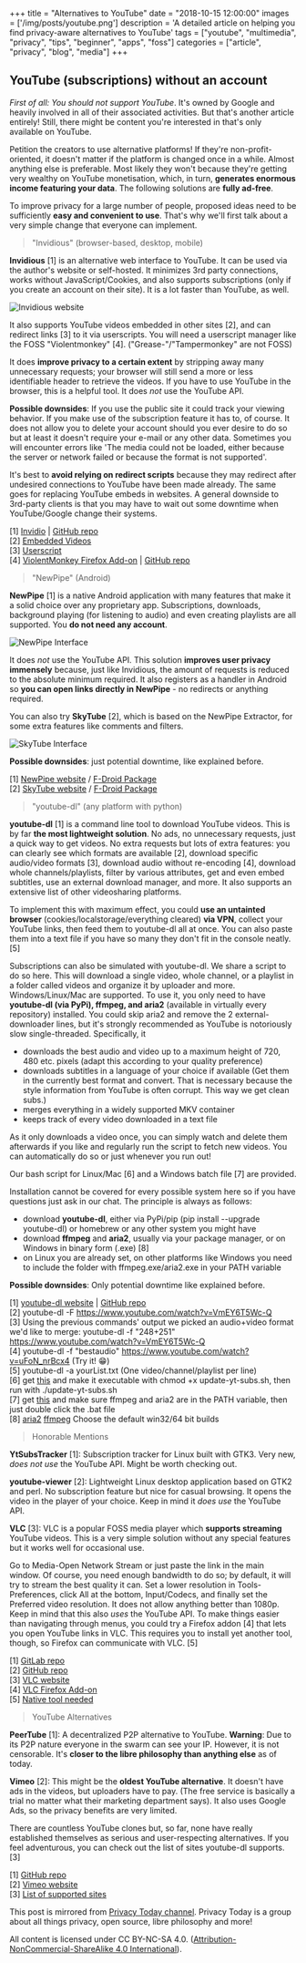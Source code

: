 +++
title = "Alternatives to YouTube"
date = "2018-10-15 12:00:00"
images = ['/img/posts/youtube.png']
description = 'A detailed article on helping you find privacy-aware alternatives to YouTube'
tags = ["youtube", "multimedia", "privacy", "tips", "beginner", "apps", "foss"]
categories = ["article", "privacy", "blog", "media"]
+++

## YouTube (subscriptions) without an account

_First of all: You should not support YouTube_. It's owned by Google and heavily involved in all of their associated activities. But that's another article entirely! Still, there might be content you're interested in that's only available on YouTube.

Petition the creators to use alternative platforms! If they're non-profit-oriented, it doesn't matter if the platform is changed once in a while. Almost anything else is preferable. Most likely they won't because they're getting very wealthy on YouTube monetisation, which, in turn, **generates enormous income featuring your data**. The following solutions are **fully ad-free**.

To improve privacy for a large number of people, proposed ideas need to be sufficiently **easy and convenient to use**. That's why we'll first talk about a very simple change that everyone can implement.

> "Invidious" (browser-based, desktop, mobile)

**Invidious** [1] is an alternative web interface to YouTube. It can be used via the author's website or self-hosted. It minimizes 3rd party connections, works without JavaScript/Cookies, and also supports subscriptions (only if you create an account on their site). It is a lot faster than YouTube, as well.

![Invidious website](/img/posts/invidious.jpg)

It also supports YouTube videos embedded in other sites [2], and can redirect links [3] to it via userscripts. You will need a userscript manager like the FOSS "Violentmonkey" [4]. ("Grease-"/"Tampermonkey" are not FOSS)

It does **improve privacy to a certain extent** by stripping away many unnecessary requests; your browser will still send a more or less identifiable header to retrieve the videos. If you have to use YouTube in the browser, this is a helpful tool. It does _not_ use the YouTube API.

**Possible downsides**: If you use the public site it could track your viewing behavior. If you make use of the subscription feature it has to, of course. It does not allow you to delete your account should you ever desire to do so but at least it doesn't require your e-mail or any other data. Sometimes you will encounter errors like 'The media could not be loaded, either because the server or network failed or because the format is not supported'.

It's best to **avoid relying on redirect scripts** because they may redirect after undesired connections to YouTube have been made already. The same goes for replacing YouTube embeds in websites. A general downside to 3rd-party clients is that you may have to wait out some downtime when YouTube/Google change their systems.

[1] [Invidio](https://invidio.us/) | [GitHub repo](https://github.com/omarroth/invidious)<br />
[2] [Embedded Videos](https://greasyfork.org/en/scripts/370442-invidious-embed)<br />
[3] [Userscript](https://greasyfork.org/en/scripts/370461-invidious-redirect)<br />
[4] [ViolentMonkey Firefox Add-on](https://addons.mozilla.org/en-US/firefox/addon/violentmonkey/) | [GitHub repo](https://github.com/violentmonkey/violentmonkey)

> "NewPipe" (Android)

**NewPipe** [1] is a native Android application with many features that make it a solid choice over any proprietary app. Subscriptions, downloads, background playing (for listening to audio) and even creating playlists are all supported. You **do not need any account**.

![NewPipe Interface](/img/posts/newpipe.jpg)

It does _not_ use the YouTube API. This solution **improves user privacy immensely** because, just like Invidious, the amount of requests is reduced to the absolute minimum required. It also registers as a handler in Android so **you can open links directly in NewPipe** - no redirects or anything required.

You can also try **SkyTube** [2], which is based on the NewPipe Extractor, for some extra features like comments and filters.

![SkyTube Interface](/img/posts/skytube.jpg)

**Possible downsides**: just potential downtime, like explained before.

[1] [NewPipe website](https://newpipe.schabi.org/) / [F-Droid Package](https://f-droid.org/packages/org.schabi.newpipe/)<br />
[2] [SkyTube website](http://skytube-app.com/) / [F-Droid Package](https://f-droid.org/repository/browse/?fdid=free.rm.skytube.oss)

> "youtube-dl" (any platform with python)

**youtube-dl** [1] is a command line tool to download YouTube videos. This is by far **the most lightweight solution**. No ads, no unnecessary requests, just a quick way to get videos. No extra requests but lots of extra features: you can clearly see which formats are available [2], download specific audio/video formats [3], download audio without re-encoding [4], download whole channels/playlists, filter by various attributes, get and even embed subtitles, use an external download manager, and more. It also supports an extensive list of other videosharing platforms.

To implement this with maximum effect, you could **use an untainted browser** (cookies/localstorage/everything cleared) **via VPN**, collect your YouTube links, then feed them to youtube-dl all at once. You can also paste them into a text file if you have so many they don't fit in the console neatly. [5]

Subscriptions can also be simulated with youtube-dl. We share a script to do so here. This will download a single video, whole channel, or a playlist in a folder called videos and organize it by uploader and more. Windows/Linux/Mac are supported. To use it, you only need to have **youtube-dl (via PyPi), ffmpeg, and aria2** (available in virtually every repository) installed. You could skip aria2 and remove the 2 external-downloader lines, but it's strongly recommended as YouTube is notoriously slow single-threaded. Specifically, it

- downloads the best audio and video up to a maximum height of 720, 480 etc. pixels (adapt this according to your quality preference)
- downloads subtitles in a language of your choice if available (Get them in the currently best format and convert. That is necessary because the style information from YouTube is often corrupt. This way we get clean subs.)
- merges everything in a widely supported MKV container
- keeps track of every video downloaded in a text file

As it only downloads a video once, you can simply watch and delete them afterwards if you like and regularly run the script to fetch new videos. You can automatically do so or just whenever you run out!

Our bash script for Linux/Mac [6] and a Windows batch file [7] are provided.

Installation cannot be covered for every possible system here so if you have questions just ask in our chat. The principle is always as follows:

- download **youtube-dl**, either via PyPi/pip (pip install --upgrade youtube-dl) or homebrew or any other system you might have
- download **ffmpeg** and **aria2**, usually via your package manager, or on Windows in binary form (.exe) [8]
- on Linux you are already set, on other platforms like Windows you need to include the folder with ffmpeg.exe/aria2.exe in your PATH variable

**Possible downsides**: Only potential downtime like explained before.

[1] [youtube-dl website](https://rg3.github.io/youtube-dl/) | [GitHub repo](https://github.com/rg3/youtube-dl/)<br />
[2] youtube-dl -F https://www.youtube.com/watch?v=VmEY6T5Wc-Q<br />
[3] Using the previous commands' output we picked an audio+video format we'd like to merge: youtube-dl -f "248+251" https://www.youtube.com/watch?v=VmEY6T5Wc-Q<br />
[4] youtube-dl -f "bestaudio" https://www.youtube.com/watch?v=uFoN_nrBcx4 (Try it! 😁)<br />
[5] youtube-dl -a yourList.txt (One video/channel/playlist per line)<br />
[6] get [this](https://sunbirdgrove.com/~pt/update-yt-subs.html) and make it executable with chmod +x update-yt-subs.sh, then run with ./update-yt-subs.sh<br />
[7] get [this](https://sunbirdgrove.com/~pt/update-yt-subs-batch.html) and make sure ffmpeg and aria2 are in the PATH variable, then just double click the .bat file<br />
[8] [aria2](https://github.com/aria2/aria2/releases/) [ffmpeg](https://ffmpeg.zeranoe.com/builds/) Choose the default win32/64 bit builds

> Honorable Mentions

**YtSubsTracker** [1]: Subscription tracker for Linux built with GTK3. Very new, _does not use_ the YouTube API. Might be worth checking out.

**youtube-viewer** [2]: Lightweight Linux desktop application based on GTK2 and perl. No subscription feature but nice for casual browsing. It opens the video in the player of your choice. Keep in mind it _does use_ the YouTube API.

**VLC** [3]: VLC is a popular FOSS media player which **supports streaming** YouTube videos. This is a very simple solution without any special features but it works well for occasional use.

Go to Media-Open Network Stream or just paste the link in the main window. Of course, you need enough bandwidth to do so; by default, it will try to stream the best quality it can. Set a lower resolution in Tools-Preferences, click All at the bottom, Input/Codecs, and finally set the Preferred video resolution. It does not allow anything better than 1080p. Keep in mind that this also _uses_ the YouTube API. To make things easier than navigating through menus, you could try a Firefox addon [4] that lets you open YouTube links in VLC. This requires you to install yet another tool, though, so Firefox can communicate with VLC. [5]

[1] [GitLab repo](https://gitlab.com/Mis012/YtSubsTracker)<br />
[2] [GitHub repo](https://github.com/trizen/youtube-viewer)<br />
[3] [VLC website](https://www.videolan.org/vlc/)<br />
[4] [VLC Firefox Add-on](https://addons.mozilla.org/en-US/firefox/addon/open-in-vlc-videolan/)<br />
[5] [Native tool needed](https://github.com/alexmarcoo/open-in-native-client/releases)

> YouTube Alternatives

**PeerTube** [1]: A decentralized P2P alternative to YouTube. **Warning**: Due to its P2P nature everyone in the swarm can see your IP. However, it is not censorable. It's **closer to the libre philosophy than anything else** as of today.

**Vimeo** [2]: This might be the **oldest YouTube alternative**. It doesn't have ads in the videos, but uploaders have to pay. (The free service is basically a trial no matter what their marketing department says). It also uses Google Ads, so the privacy benefits are very limited.

There are countless YouTube clones but, so far, none have really established themselves as serious and user-respecting alternatives. If you feel adventurous, you can check out the list of sites youtube-dl supports. [3]

[1] [GitHub repo](https://github.com/Chocobozzz/PeerTube)<br />
[2] [Vimeo website](https://vimeo.com)<br />
[3] [List of supported sites](https://github.com/rg3/youtube-dl/tree/master/youtube_dl/extractor)

This post is mirrored from [Privacy Today channel](https://t.me/privacytoday). Privacy Today is a group about all things privacy, open source, libre philosophy and more!

All content is licensed under CC BY-NC-SA 4.0. ([Attribution-NonCommercial-ShareAlike 4.0 International](https://creativecommons.org/licenses/by-nc-sa/4.0/)).
